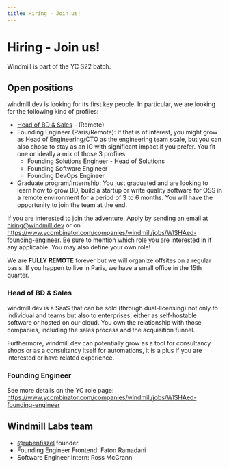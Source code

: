 ```yaml
---
title: Hiring - Join us!
---
```


<div class="theme-doc-markdown markdown">

# Hiring - Join us!

Windmill is part of the YC S22 batch.

## Open positions

windmill.dev is looking for its first key people. In particular, we are looking
for the following kind of profiles:

- [Head of BD & Sales](#head-of-bd--sales) - (Remote)
- Founding Engineer (Paris/Remote): If that is of interest, you might grow as
  Head of Engineering/CTO as the engineering team scale, but you can also chose
  to stay as an IC with significant impact if you prefer. You fit one or ideally
  a mix of those 3 profiles:
  - Founding Solutions Engineer - Head of Solutions
  - Founding Software Engineer
  - Founding DevOps Engineer
- Graduate program/Internship: You just graduated and are looking to learn how
  to grow BD, build a startup or write quality software for OSS in a remote
  environment for a period of 3 to 6 months. You will have the opportunity to
  join the team at the end.

If you are interested to join the adventure. Apply by sending an email at
hiring@windmill.dev or on
<https://www.ycombinator.com/companies/windmill/jobs/WlSHAed-founding-engineer>.
Be sure to mention which role you are interested in if any applicable. You may
also define your own role!

We are **FULLY REMOTE** forever but we will organize offsites on a regular
basis. If you happen to live in Paris, we have a small office in the 15th
quarter.

### Head of BD & Sales

windmill.dev is a SaaS that can be sold (through dual-licensing) not only to
individual and teams but also to enterprises, either as self-hostable software
or hosted on our cloud. You own the relationship with those companies, including
the sales process and the acquisition funnel.

Furthermore, windmill.dev can potentially grow as a tool for consultancy shops
or as a consultancy itself for automations, it is a plus if you are interested
or have related experience.

### Founding Engineer

See more details on the YC role page:
<https://www.ycombinator.com/companies/windmill/jobs/WlSHAed-founding-engineer>

## Windmill Labs team

- [@rubenfiszel](https://www.linkedin.com/in/rubenfiszel/) founder.
- Founding Engineer Frontend: Faton Ramadani
- Software Engineer Intern: Ross McCrann

</div>
